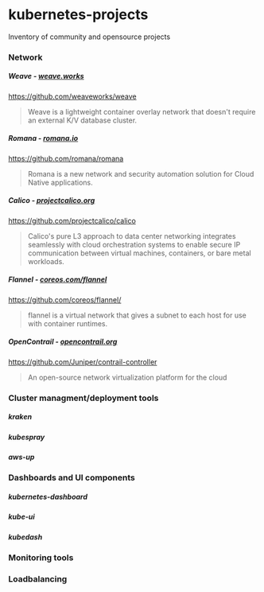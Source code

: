 # kubernetes-projects
Inventory of community and opensource projects

### Network

##### Weave - [weave.works](https://www.weave.works/)
https://github.com/weaveworks/weave
> Weave is a lightweight container overlay network that doesn't require an external K/V database cluster.

##### Romana - [romana.io](http://romana.io/)
https://github.com/romana/romana
> Romana is a new network and security automation solution for Cloud Native applications.

##### Calico - [projectcalico.org](https://www.projectcalico.org/)
https://github.com/projectcalico/calico
> Calico's pure L3 approach to data center networking integrates seamlessly with cloud orchestration systems to enable secure IP communication between virtual machines, containers, or bare metal workloads.
 
##### Flannel - [coreos.com/flannel](https://coreos.com/flannel/)
https://github.com/coreos/flannel/
> flannel is a virtual network that gives a subnet to each host for use with container runtimes.

##### OpenContrail - [opencontrail.org](http://www.opencontrail.org/)
https://github.com/Juniper/contrail-controller
> An open-source network virtualization platform for the cloud

### Cluster managment/deployment tools

##### kraken

##### kubespray

##### aws-up

### Dashboards and UI components
##### kubernetes-dashboard
##### kube-ui
##### kubedash

### Monitoring tools

### Loadbalancing
